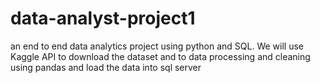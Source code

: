 # data-analyst-project1
an end to end data analytics project using python and SQL. We will use Kaggle API to download the dataset and to data processing and cleaning using pandas and load the data into sql server
